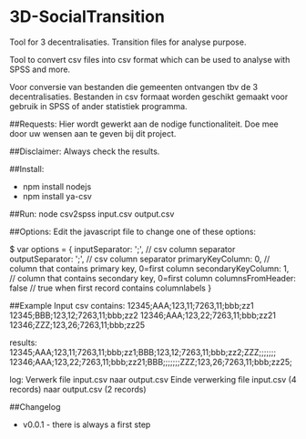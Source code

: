 3D-SocialTransition
===================

Tool for 3 decentralisaties. Transition files for analyse purpose.

Tool to convert csv files into csv format which can be used to analyse with SPSS and more.

Voor conversie van bestanden die gemeenten ontvangen tbv de 3 decentralisaties. Bestanden in csv formaat worden geschikt gemaakt voor gebruik in SPSS of ander statistiek programma. 

##Requests:
Hier wordt gewerkt aan de nodige functionaliteit. Doe mee door uw wensen aan te geven bij dit project.

##Disclaimer:
Always check the results.

##Install:
* npm install nodejs
* npm install ya-csv

##Run:
	node csv2spss input.csv output.csv

##Options:
Edit the javascript file to change one of these options:

 $ var options = {
	inputSeparator: 	';',  // csv column separator
	outputSeparator: 	';',  // csv column separator
	primaryKeyColumn:	0,    // column that contains primary key, 0=first column
	secondaryKeyColumn:	1,  // column that contains secondary key, 0=first column
	columnsFromHeader:	false // true when first record contains columnlabels
 }

##Example
Input csv contains:
 12345;AAA;123,11;7263,11;bbb;zz1
 12345;BBB;123,12;7263,11;bbb;zz2
 12346;AAA;123,22;7263,11;bbb;zz21
 12346;ZZZ;123,26;7263,11;bbb;zz25

results:
12345;AAA;123,11;7263,11;bbb;zz1;BBB;123,12;7263,11;bbb;zz2;ZZZ;;;;;;;
12346;AAA;123,22;7263,11;bbb;zz21;BBB;;;;;;;ZZZ;123,26;7263,11;bbb;zz25;

log:
Verwerk file input.csv naar output.csv
Einde verwerking file input.csv (4 records)  naar output.csv (2 records)

##Changelog
- v0.0.1 - there is always a first step
